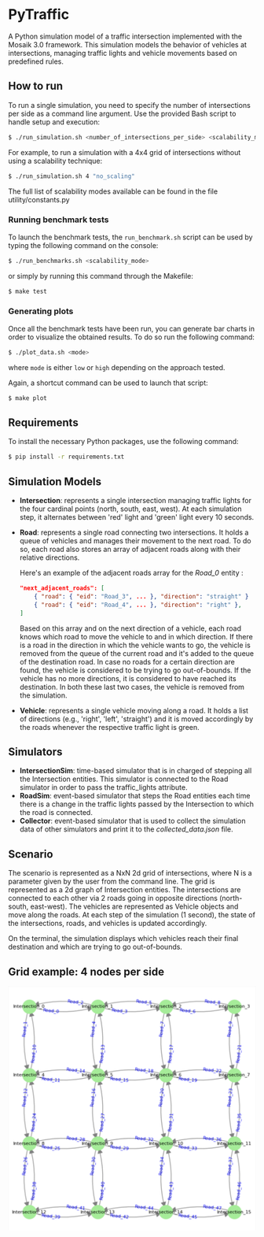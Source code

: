 # PyTraffic

A Python simulation model of a traffic intersection implemented with the Mosaik 3.0 framework. This simulation models the behavior of vehicles at intersections, managing traffic lights and vehicle movements based on predefined rules.

## How to run

To run a single simulation, you need to specify the number of intersections per side as a command line argument. Use the provided Bash script to handle setup and execution:

```sh
$ ./run_simulation.sh <number_of_intersections_per_side> <scalability_mode>
```

For example, to run a simulation with a 4x4 grid of intersections without using a scalability technique:

```sh
$ ./run_simulation.sh 4 "no_scaling"
```

The full list of scalability modes available can be found in the file utility/constants.py

### Running benchmark tests

To launch the benchmark tests, the `run_benchmark.sh` script can be used by typing the following command on the console:

```sh
$ ./run_benchmarks.sh <scalability_mode>
```

or simply by running this command through the Makefile:

```sh
$ make test
```

### Generating plots

Once all the benchmark tests have been run, you can generate bar charts in order to visualize the obtained results. To do so run the following command:

```sh
$ ./plot_data.sh <mode>
```

where `mode` is either `low` or `high` depending on the approach tested.

Again, a shortcut command can be used to launch that script:

```sh
$ make plot
```

## Requirements

To install the necessary Python packages, use the following command:

```sh
$ pip install -r requirements.txt
```

## Simulation Models

- **Intersection**: represents a single intersection managing traffic lights for the four cardinal points (north, south, east, west). At each simulation step, it alternates between 'red' light and 'green' light every 10 seconds.
- **Road**: represents a single road connecting two intersections. It holds a queue of vehicles and manages their movement to the next road. To do so, each road also stores an array of adjacent roads along with their relative directions.

  Here's an example of the adjacent roads array for the _Road_0_ entity :

  ```json
  "next_adjacent_roads": [
      { "road": { "eid": "Road_3", ... }, "direction": "straight" }
      { "road": { "eid": "Road_4", ... }, "direction": "right" },
  ]
  ```

  Based on this array and on the next direction of a vehicle, each road knows which road to move the vehicle to and in which direction.
  If there is a road in the direction in which the vehicle wants to go, the vehicle is removed from the queue of the current road and it's added to the queue of the destination road.
  In case no roads for a certain direction are found, the vehicle is considered to be trying to go out-of-bounds. If the vehicle has no more directions, it is considered to have reached its destination. In both these last two cases, the vehicle is removed from the simulation.

- **Vehicle**: represents a single vehicle moving along a road. It holds a list of directions (e.g., 'right', 'left', 'straight') and it is moved accordingly by the roads whenever the respective traffic light is green.

## Simulators

- **IntersectionSim**: time-based simulator that is in charged of stepping all the Intersection entities. This simulator is connected to the Road simulator in order to pass the traffic_lights attribute.
- **RoadSim**: event-based simulator that steps the Road entities each time there is a change in the traffic lights passed by the Intersection to which the road is connected.
- **Collector**: event-based simulator that is used to collect the simulation data of other simulators and print it to the _collected_data.json_ file.

## Scenario

The scenario is represented as a NxN 2d grid of intersections, where N is a parameter given by the user from the command line. The grid is represented as a 2d graph of Intersection entities. The intersections are connected to each other via 2 roads going in opposite directions (north-south, east-west). The vehicles are represented as Vehicle objects and move along the roads. At each step of the simulation (1 second), the state of the intersections, roads, and vehicles is updated accordingly.

On the terminal, the simulation displays which vehicles reach their final destination and which are trying to go out-of-bounds.

## Grid example: 4 nodes per side

![2d_grid_example](images/example_grid.png)
